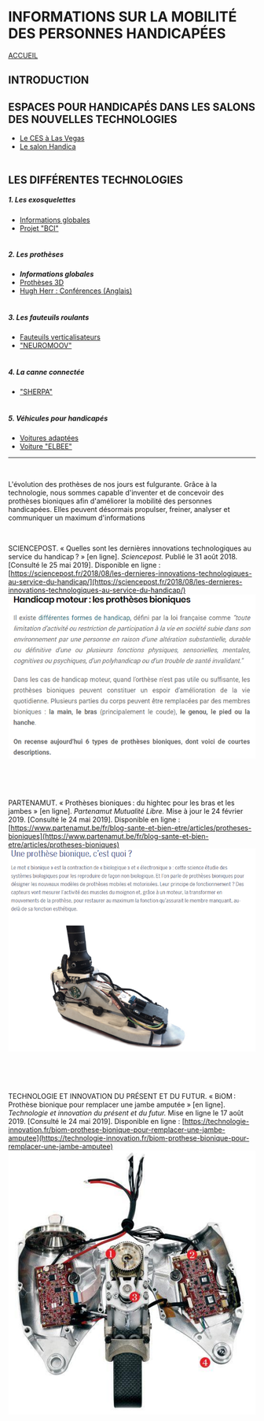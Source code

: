 # INFORMATIONS SUR LA MOBILITÉ DES PERSONNES HANDICAPÉES  
[ACCUEIL](index.md)
## INTRODUCTION  

## ESPACES POUR HANDICAPÉS DANS LES SALONS DES NOUVELLES TECHNOLOGIES 
* [Le CES à Las Vegas](ces.md)
* [Le salon Handica](handica.md)
<br/> <br/>
## LES DIFFÉRENTES TECHNOLOGIES
##### 1. Les exosquelettes 
- [Informations globales](exoprésent.md)
- [Projet "BCI"](BCI.md)
<br/><br/>
##### 2. Les prothèses
- **_Informations globales_**
- [Prothèses 3D](Prothèse3D.md)
- [Hugh Herr : Conférences (Anglais)](Hughvidéo.md)
<br/><br/>
##### 3. Les fauteuils roulants
- [Fauteuils verticalisateurs](FauteuilVertical.md)
- ["NEUROMOOV"](Neuromoov.md)
<br/><br/>
##### 4. La canne connectée
- ["SHERPA"](Canneconnectée.md)
<br/><br/>
##### 5. Véhicules pour handicapés
- [Voitures adaptées](Voitureadaptée.md)
- [Voiture "ELBEE"](Elbee.md)

----------------------------------------------------------
<br/>

L'évolution des prothèses de nos jours est fulgurante. Grâce à la technologie, nous sommes capable d'inventer et de concevoir des prothèses bioniques afin d'améliorer la mobilité des personnes handicapées. Elles peuvent désormais propulser, freiner, analyser et communiquer un maximum d'informations

<br/>

SCIENCEPOST. « Quelles sont les dernières innovations technologiques au service du handicap ? » [en ligne]. _Sciencepost._ Publié le 31 août 2018. [Consulté le 25 mai 2019]. Disponible en ligne : [https://sciencepost.fr/2018/08/les-dernieres-innovations-technologiques-au-service-du-handicap/](https://sciencepost.fr/2018/08/les-dernieres-innovations-technologiques-au-service-du-handicap/)
![Prothèse1.PNG](images/Prothèse1.PNG "Aides à l'handicap")

<br/><br/><br/>

PARTENAMUT. « Prothèses bioniques : du hightec pour les bras et les jambes » [en ligne]. _Partenamut Mutualité Libre._ Mise à jour le 24 février 2019. [Consulté le 24 mai 2019]. Disponible en ligne : [https://www.partenamut.be/fr/blog-sante-et-bien-etre/articles/protheses-bioniques](https://www.partenamut.be/fr/blog-sante-et-bien-etre/articles/protheses-bioniques)
![Prothèse2.PNG](images/Prothèse2.PNG "Prothèse bionique")

<br/><br/><br/>

TECHNOLOGIE ET INNOVATION DU PRÉSENT ET DU FUTUR. « BiOM : Prothèse bionique pour remplacer une jambe amputée » [en ligne]. _Technologie et innovation du présent et du futur._ Mise en ligne le 17 août 2019. [Consulté le 24 mai 2019]. Disponible en ligne : [https://technologie-innovation.fr/biom-prothese-bionique-pour-remplacer-une-jambe-amputee](https://technologie-innovation.fr/biom-prothese-bionique-pour-remplacer-une-jambe-amputee)
![Prothèse3.PNG](images/Prothèse3.PNG "Prothèse bionique")
